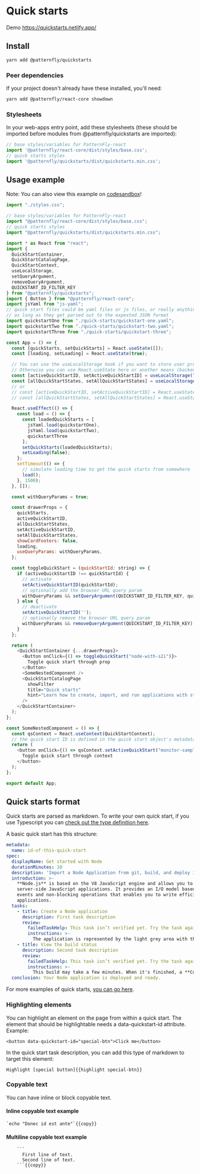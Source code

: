 # Quick starts

Demo
https://quickstarts.netlify.app/

## Install

```bash
yarn add @patternfly/quickstarts
```

### Peer dependencies

If your project doesn't already have these installed, you'll need:
```bash
yarn add @patternfly/react-core showdown
```

### Stylesheets

In your web-apps entry point, add these stylesheets (these should be imported before modules from @patternfly/quickstarts are imported):

```js
// base styles/variables for PatternFly-react
import '@patternfly/react-core/dist/styles/base.css';
// quick starts styles
import '@patternfly/quickstarts/dist/quickstarts.min.css';
```

## Usage example

Note: You can also view this example on [codesandbox](https://codesandbox.io/s/patternflyquickstarts-1386f?file=/src/App.js)!

```js
import "./styles.css";

// base styles/variables for PatternFly-react
import "@patternfly/react-core/dist/styles/base.css";
// quick starts styles
import "@patternfly/quickstarts/dist/quickstarts.min.css";

import * as React from "react";
import {
  QuickStartContainer,
  QuickStartCatalogPage,
  QuickStartContext,
  useLocalStorage,
  setQueryArgument,
  removeQueryArgument,
  QUICKSTART_ID_FILTER_KEY
} from "@patternfly/quickstarts";
import { Button } from "@patternfly/react-core";
import jsYaml from "js-yaml";
// quick start files could be yaml files or js files, or really anything,
// as long as they get parsed out to the expexted JSON format
import quickstartOne from "./quick-starts/quickstart-one.yaml";
import quickstartTwo from "./quick-starts/quickstart-two.yaml";
import quickstartThree from "./quick-starts/quickstart-three";

const App = () => {
  const [quickStarts, setQuickStarts] = React.useState([]);
  const [loading, setLoading] = React.useState(true);

  // You can use the useLocalStorage hook if you want to store user progress in local storage
  // Otherwise you can use React.useState here or another means (backend) to store the active quick start ID and state
  const [activeQuickStartID, setActiveQuickStartID] = useLocalStorage("quickstartId", "");
  const [allQuickStartStates, setAllQuickStartStates] = useLocalStorage("quickstarts", {});
  // or
  // const [activeQuickStartID, setActiveQuickStartID] = React.useState("");
  // const [allQuickStartStates, setAllQuickStartStates] = React.useState({});

  React.useEffect(() => {
    const load = () => {
      const loadedQuickStarts = [
        jsYaml.load(quickstartOne),
        jsYaml.load(quickstartTwo),
        quickstartThree
      ];
      setQuickStarts(loadedQuickStarts);
      setLoading(false);
    };
    setTimeout(() => {
      // simulate loading time to get the quick starts from somewhere
      load();
    }, 1500);
  }, []);

  const withQueryParams = true;

  const drawerProps = {
    quickStarts,
    activeQuickStartID,
    allQuickStartStates,
    setActiveQuickStartID,
    setAllQuickStartStates,
    showCardFooters: false,
    loading,
    useQueryParams: withQueryParams,
  };

  const toggleQuickStart = (quickStartId: string) => {
    if (activeQuickStartID !== quickStartId) {
      // activate
      setActiveQuickStartID(quickStartId);
      // optionally add the browser URL query param
      withQueryParams && setQueryArgument(QUICKSTART_ID_FILTER_KEY, quickStartId);
    } else {
      // deactivate
      setActiveQuickStartID('');
      // optionally remove the browser URL query param
      withQueryParams && removeQueryArgument(QUICKSTART_ID_FILTER_KEY);
    }
  };

  return (
    <QuickStartContainer {...drawerProps}>
      <Button onClick={() => toggleQuickStart("node-with-s2i")}>
        Toggle quick start through prop
      </Button>
      <SomeNestedComponent />
      <QuickStartCatalogPage
        showFilter
        title="Quick starts"
        hint="Learn how to create, import, and run applications with step-by-step instructions and tasks."
      />
    </QuickStartContainer>
  );
};

const SomeNestedComponent = () => {
  const qsContext = React.useContext(QuickStartContext);
  // the quick start ID is defined in the quick start object's metadata.name field
  return (
    <button onClick={() => qsContext.setActiveQuickStart("monitor-sampleapp")}>
      Toggle quick start through context
    </button>
  );
};

export default App;
```

## Quick starts format

Quick starts are parsed as markdown. To write your own quick start, if you use Typescript you can [check out the type definition here](https://github.com/patternfly/patternfly-quickstarts/blob/d52b194119f1ff16e69bf589d49a14931a19ac4b/packages/module/src/utils/quick-start-types.ts#L6).

A basic quick start has this structure:
```yaml
metadata:
  name: id-of-this-quick-start
spec:
  displayName: Get started with Node
  durationMinutes: 10
  description: 'Import a Node Application from git, build, and deploy it onto OpenShift.'
  introduction: >-
    **Node.js** is based on the V8 JavaScript engine and allows you to write
    server-side JavaScript applications. It provides an I/O model based on
    events and non-blocking operations that enables you to write efficient
    applications.
  tasks:
    - title: Create a Node application
      description: First task description
      review:
        failedTaskHelp: This task isn’t verified yet. Try the task again.
        instructions: >-
          The application is represented by the light grey area with the white border. The deployment is a white circle. Verify that the application was successfully created.
    - title: View the build status
      description: Second task description
      review:
        failedTaskHelp: This task isn’t verified yet. Try the task again.
        instructions: >-
          This build may take a few minutes. When it's finished, a **Complete** badge will surface on the page header beside build name **nodejsrest-http-redhat-1**. Did this badge appear?
  conclusion: Your Node application is deployed and ready.
```

For more examples of quick starts, [you can go here](https://github.com/patternfly/patternfly-quickstarts/tree/main/packages/dev/src/quickstarts-data/mocks/yamls).

### Highlighting elements

You can highlight an element on the page from within a quick start. The element that should be highlightable needs a data-quickstart-id attribute. Example:
```
<button data-quickstart-id="special-btn">Click me</button>
```

In the quick start task description, you can add this type of markdown to target this element:
```
Highlight [special button]{{highlight special-btn}}
```

### Copyable text

You can have inline or block copyable text.

#### Inline copyable text example
```
`echo "Donec id est ante"`{{copy}}
```

#### Multiline copyable text example
```
    ```
      First line of text.
      Second line of text.
    ```{{copy}}
```

#### 